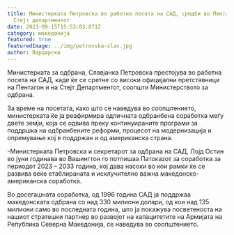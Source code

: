 ```yaml
---
title: Министерката Петровска во работна посета на САД, средби во Пентагон и во
  Стејт департментот
date: 2023-09-15T15:53:03.871Z
category: македонија
featured: true
featuredImage: ../img/petrovska-slav.jpg
author: Вардарски
---
```

<!--StartFragment-->

Министерката за одбрана, Славјанка Петровска престојува во работна посета на САД, каде ќе се сретне со високи официјални претставници на Пентагон и на Стејт Департментот, соопшти Министерството за одбрана.



За време на посетата, како што се наведува во соопштението, министерката ќе ја реафирмира одличната одбранбена соработка меѓу двете земји, која се одвива преку континуираните програми за поддршка на одбранбените реформи, процесот на модернизација и опремување кој е поддржан и од американска страна.



\-Министерката Петровска и секретарот за одбрана на САД, Лојд Остин во јуни годинава во Вашингтон го потпишаа Патоказот за соработка за периодот 2023 – 2033 година, кој дава насоки во кои рамки ќе се развива веќе етаблираната и исклучително важна македонско-американска соработка.

Во досегашната соработка, од 1996 година САД ја поддржаа македонската одбрана со над 330 милиони долари, од кои над 135 милиони само во последната година, што ја покажува посветеноста на нашиот стратешки партнер во развојот на капацитетите на Армијата на Република Северна Македонија, се наведува во соопштението.

<!--EndFragment-->